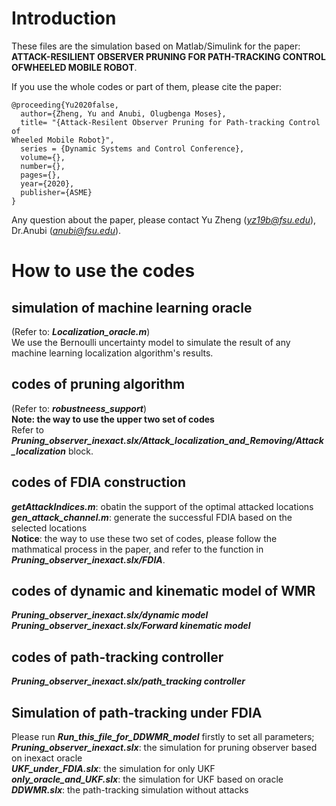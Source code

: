 # Introduction
These files are the simulation based on Matlab/Simulink for the paper: **ATTACK-RESILIENT OBSERVER PRUNING FOR PATH-TRACKING CONTROL OFWHEELED MOBILE ROBOT**.

If you use the whole codes or part of them, please cite the paper:
```
@proceeding{Yu2020false,
  author={Zheng, Yu and Anubi, Olugbenga Moses},
  title= "{Attack-Resilent Observer Pruning for Path-tracking Control of
Wheeled Mobile Robot}",
  series = {Dynamic Systems and Control Conference},
  volume={},
  number={},
  pages={},
  year={2020},
  publisher={ASME}
}
```

Any question about the paper, please contact Yu Zheng (*yz19b@fsu.edu*), Dr.Anubi (*anubi@fsu.edu*).

# How to use the codes
## simulation of machine learning oracle
   (Refer to: ***Localization_oracle.m***) <br />
   We use the Bernoulli uncertainty model to simulate the result of any machine learning localization algorithm's results.
## codes of pruning algorithm
   (Refer to: ***robustneess_support***) <br />
**Note: the way to use the upper two set of codes** <br />
Refer to ***Pruning_observer_inexact.slx/Attack_localization_and_Removing/Attack_localization*** block.

## codes of FDIA construction
  ***getAttackIndices.m***: obatin the support of the optimal attacked locations<br />
  ***gen_attack_channel.m***: generate the successful FDIA based on the selected locations<br />
  **Notice**: the way to use these two set of codes, please follow the mathmatical process in the paper, and refer to the function in ***Pruning_observer_inexact.slx/FDIA***.
   
## codes of dynamic and kinematic model of WMR
   ***Pruning_observer_inexact.slx/dynamic model***<br />
   ***Pruning_observer_inexact.slx/Forward kinematic model***
   
## codes of path-tracking controller
   ***Pruning_observer_inexact.slx/path_tracking controller***
   
## Simulation of path-tracking under FDIA
Please run ***Run_this_file_for_DDWMR_model*** firstly to set all parameters; <br />
***Pruning_observer_inexact.slx***: the simulation for pruning observer based on inexact oracle<br />
***UKF_under_FDIA.slx***: the simulation for only UKF<br />
***only_oracle_and_UKF.slx***: the simulation for UKF based on oracle <br />
***DDWMR.slx***: the path-tracking simulation without attacks<br />
